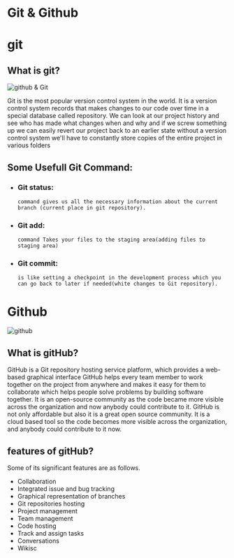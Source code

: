
# Git & Github   


# git
## What is git?
![github & Git](https://i.morioh.com/2019/11/11/1f265e2d4c43.jpg)

Git is the most popular version control system in the world. It is a version control system records that makes changes to our code over time in a special database called repository. We can look at our project history and see who has made what changes when and why and if we screw something up we can easily revert our project back to an earlier state without a version control system we'll have to constantly store copies of the entire project in various folders

## Some Usefull Git Command:

- ### Git status:

      command gives us all the necessary information about the current branch (current place in git repository).


- ### Git add:

      command Takes your files to the staging area(adding files to staging area)

- ### Git commit:

      is like setting a checkpoint in the development process which you can go back to later if needed(white changes to Git repository).

# Github 

![github](https://github.githubassets.com/images/modules/open_graph/github-octocat.png)


## What is gitHub?
GitHub is a Git repository hosting service platform, which provides a web-based graphical interface GitHub helps every team member to work together on the project from anywhere and makes it easy for them to collaborate which helps people solve problems by building software together. It is an open-source community as the code became more visible across the organization and now anybody could contribute to it. GitHub is not only affordable but also it is a great open source community. It is a cloud based tool so the code becomes more visible across the organization, and anybody could contribute to it now.

## features of gitHub?

Some of its significant features are as follows.

- Collaboration
- Integrated issue and bug tracking
- Graphical representation of branches
- Git repositories hosting
- Project management
- Team management
- Code hosting
- Track and assign tasks
- Conversations
- Wikisc